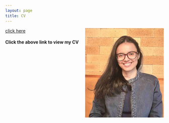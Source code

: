 ```yaml
---
layout: page
title: CV
---
```




<html>
  <body>
  <img align="right" width="250" height="286" src="/CV_photo.jpg">
  </body>
</html>


[click here](https://maumitabhaumik.github.io/Bhaumik_CV__.pdf)

<h4>Click the above link to view my CV</h4> 








